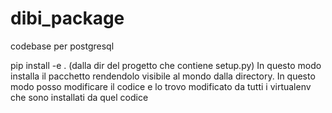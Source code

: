 # dibi_package

codebase per postgresql

pip install -e .
(dalla dir del progetto che contiene setup.py)
In questo modo installa il pacchetto rendendolo visibile al mondo dalla directory.
In questo modo posso modificare il codice e lo trovo modificato da tutti i virtualenv
che sono installati da quel codice
